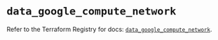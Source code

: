 # `data_google_compute_network`

Refer to the Terraform Registry for docs: [`data_google_compute_network`](https://registry.terraform.io/providers/hashicorp/google/5.28.0/docs/data-sources/compute_network).
